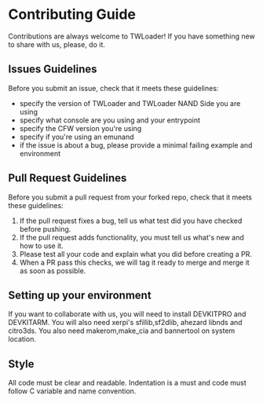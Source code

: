 # Contributing Guide

Contributions are always welcome to TWLoader! If you have something new to share with us, please, do it.

## Issues Guidelines

Before you submit an issue, check that it meets these guidelines:

- specify the version of TWLoader and TWLoader NAND Side you are using
- specify what console are you using and your entrypoint
- specify the CFW version you're using
- specify if you're using an emunand
- if the issue is about a bug, please provide a minimal failing example and environment


## Pull Request Guidelines

Before you submit a pull request from your forked repo, check that it meets these guidelines:

1. If the pull request fixes a bug, tell us what test did you have checked before pushing.
2. If the pull request adds functionality, you must tell us what's new and how to use it.
3. Please test all your code and explain what you did before creating a PR. 
4. When a PR pass this checks, we will tag it ready to merge and merge it as soon as possible.

## Setting up your environment

If you want to collaborate with us, you will need to install DEVKITPRO and DEVKITARM. You will also need xerpi's sfillib,sf2dlib, ahezard libnds and citro3ds. You also need makerom,make_cia and bannertool on system location.

## Style

All code must be clear and readable. Indentation is a must and code must follow C variable and name convention.

